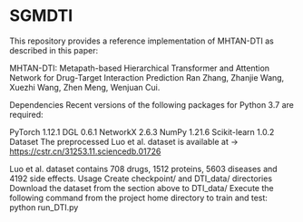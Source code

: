 # SGMDTI

This repository provides a reference implementation of MHTAN-DTI as described in this paper:

MHTAN-DTI: Metapath-based Hierarchical Transformer and Attention Network for Drug-Target Interaction Prediction
Ran Zhang, Zhanjie Wang, Xuezhi Wang, Zhen Meng, Wenjuan Cui.

Dependencies
Recent versions of the following packages for Python 3.7 are required:

PyTorch 1.12.1
DGL 0.6.1
NetworkX 2.6.3
NumPy 1.21.6
Scikit-learn 1.0.2
Dataset
The preprocessed Luo et al. dataset is available at -> https://cstr.cn/31253.11.sciencedb.01726

Luo et al. dataset contains 708 drugs, 1512 proteins, 5603 diseases and 4192 side effects.
Usage
Create checkpoint/ and DTI_data/ directories
Download the dataset from the section above to DTI_data/
Execute the following command from the project home directory to train and test:
python run_DTI.py
